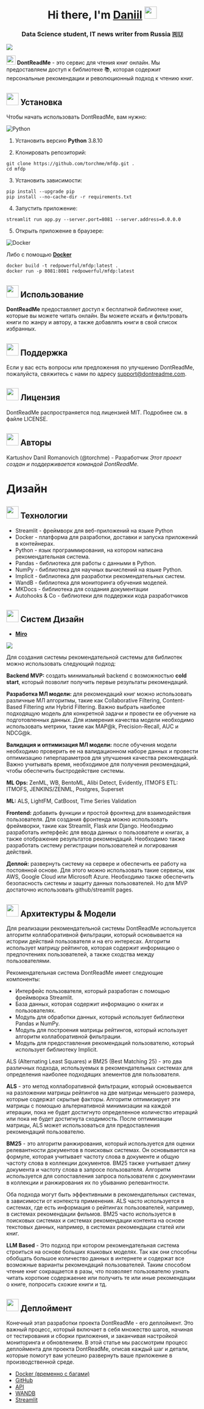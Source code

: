 <h1 align="center">Hi there, I'm <a href="t.me/notedatascience" target="_blank">Daniil</a> 
<img src="https://github.com/Tarikul-Islam-Anik/Animated-Fluent-Emojis/blob/master/Emojis/Hand%20gestures/Crossed%20Fingers%20Light%20Skin%20Tone.png?raw=true" height="32"/></h1>
<h3 align="center"> Data Science student, IT news writer from Russia 🇷🇺</h3>

![](pictures/title.jpg)

<img src="https://github.com/Tarikul-Islam-Anik/Animated-Fluent-Emojis/blob/master/Emojis/Objects/Blue%20Book.png?raw=true" height="24"/> **DontReadMe** - это сервис для чтения книг онлайн. Мы предоставляем доступ к библиотеке 📚, которая содержит персональные рекомендации и революционный подход к чтению книг.

## <img src="https://github.com/Tarikul-Islam-Anik/Animated-Fluent-Emojis/blob/master/Emojis/Symbols/Down%20Arrow.png?raw=true" height="32"/> Установка 
Чтобы начать использовать DontReadMe, вам нужно:

![Python](https://img.shields.io/badge/python-3670A0?style=for-the-badge&logo=python&logoColor=ffdd54)

1. Установить версию **Python** 3.8.10

2. Клонировать репозиторий:
```
git clone https://github.com/torchme/mfdp.git .
cd mfdp
```

3. Установить зависимости:
```
pip install --upgrade pip
pip install --no-cache-dir -r requirements.txt
```
4. Запустить приложение:
```
streamlit run app.py --server.port=8081 --server.address=0.0.0.0
```
5. Открыть приложение в браузере:

![Docker](https://img.shields.io/badge/docker-%230db7ed.svg?style=for-the-badge&logo=docker&logoColor=white)

Либо с помощью [**Docker**](https://hub.docker.com/repository/docker/redpowerful/mfdp/general) 

```
docker build -t redpowerful/mfdp:latest .
docker run -p 8081:8081 redpowerful/mfdp:latest
```

## <img src="https://github.com/Tarikul-Islam-Anik/Animated-Fluent-Emojis/blob/master/Emojis/Symbols/Play%20Button.png?raw=true" height="32"/>  Использование
**DontReadMe** предоставляет доступ к бесплатной библиотеке книг, которые вы можете читать онлайн. Вы можете искать и фильтровать книги по жанру и автору, а также добавлять книги в свой список избранных.

## <img src="https://github.com/Tarikul-Islam-Anik/Animated-Fluent-Emojis/blob/master/Emojis/Symbols/Red%20Question%20Mark.png?raw=true" height="32"/>  Поддержка
Если у вас есть вопросы или предложения по улучшению DontReadMe, пожалуйста, свяжитесь с нами по адресу support@dontreadme.com.

## <img src="https://github.com/Tarikul-Islam-Anik/Animated-Fluent-Emojis/blob/master/Emojis/Symbols/Copyright.png?raw=true" height="32"/>  Лицензия
DontReadMe распространяется под лицензией MIT. Подробнее см. в файле LICENSE.

## <img src="https://github.com/Tarikul-Islam-Anik/Animated-Fluent-Emojis/blob/master/Emojis/People/Man%20Technologist.png?raw=true" height="32"/>  Авторы
Kartushov Danil Romanovich (@torchme) - Разработчик
_Этот проект создан и поддерживается командой DontReadMe._

# Дизайн

## <img src="https://github.com/Tarikul-Islam-Anik/Animated-Fluent-Emojis/blob/master/Emojis/Objects/Desktop%20Computer.png?raw=true" height="32"/>  Технологии
* Streamlit - фреймворк для веб-приложений на языке Python
* Docker - платформа для разработки, доставки и запуска приложений в контейнерах.
* Python - язык программирования, на котором написана рекомендательная система.
* Pandas - библиотека для работы с данными в Python.
* NumPy - библиотека для научных вычислений на языке Python.
* Implicit - библиотека для разработки рекомендательных систем.
* WandB - библиотека для мониторинга обучения моделей.
* MKDocs - библиотека для создания документации
* Autohooks & Co - библиотеки для поддержки кода разработчиков

## <img src="https://github.com/Tarikul-Islam-Anik/Animated-Fluent-Emojis/blob/master/Emojis/Activities/Framed%20Picture.png?raw=true" height="32"/> Систем Дизайн
* **[Miro](https://miro.com/app/board/uXjVMYFj-Ro=/?share_link_id=287605501439)**

![](pictures/mldesign.png)

Для создания системы рекомендательной системы для библиотек можно использовать следующий подход:

**Backend MVP:** создать минимальный backend с возможностью __cold start__, который позволит получить первые результаты рекомендаций.

**Разработка МЛ модели:** для рекомендаций книг можно использовать различные МЛ алгоритмы, такие как Collaborative Filtering, Content-Based Filtering или Hybrid Filtering. Важно выбрать наиболее подходящую модель для конкретной задачи и провести ее обучение на подготовленных данных. Для измерения качества модели необходимо использовать метрики, такие как MAP@k, Precision-Recall, AUC и NDCG@k.

**Валидация и оптимизация МЛ модели:** после обучения модели необходимо проверить ее на валидационном наборе данных и провести оптимизацию гиперпараметров для улучшения качества рекомендаций. Важно учитывать время, необходимое для получения рекомендаций, чтобы обеспечить быстродействие системы.

**ML Ops:** ZenML, WB, BentoML, Alibi Detect, Evidently, ITMOFS
ETL: ITMOFS, JENKINS/ZENML, Postgres, Superset

**ML:** ALS, LightFM, CatBoost, Time Series Validation

**Frontend:** добавить функции и простой фронтенд для взаимодействия пользователя. Для создания фронтенда можно использовать фреймворки, такие как Streamlit, Flask или Django. Необходимо разработать интерфейс для ввода данных о пользователе и книгах, а также отображение результатов рекомендаций. Необходимо также разработать систему регистрации пользователей и логирования действий.

**Деплой:** развернуть систему на сервере и обеспечить ее работу на постоянной основе. Для этого можно использовать такие сервисы, как AWS, Google Cloud или Microsoft Azure. Необходимо также обеспечить безопасность системы и защиту данных пользователей. Но для MVP достаточно использовать github/streamlit pages.
## <img src="https://github.com/Tarikul-Islam-Anik/Animated-Fluent-Emojis/blob/master/Emojis/Objects/Package.png?raw=true" height="32"/> Архитектуры & Модели
Для реализации рекомендательной системы DontReadMe используется алгоритм коллаборативной фильтрации, который основывается на истории действий пользователя и на его интересах. Алгоритм использует матрицу рейтингов, которая содержит информацию о предпочтениях пользователей, а также сходства между пользователями.

Рекомендательная система DontReadMe имеет следующие компоненты:

* Интерфейс пользователя, который разработан с помощью фреймворка Streamlit.
* База данных, которая содержит информацию о книгах и пользователях.
* Модуль для обработки данных, который использует библиотеки Pandas и NumPy.
* Модуль для построения матрицы рейтингов, который использует алгоритм коллаборативной фильтрации.
* Модуль для предоставления рекомендаций пользователю, который использует библиотеку Implicit.

ALS (Alternating Least Squares) и BM25 (Best Matching 25) - это два различных подхода, используемых в рекомендательных системах для определения наиболее подходящих элементов для пользователя.

**ALS** - это метод коллаборативной фильтрации, который основывается на разложении матрицы рейтингов на две матрицы меньшего размера, которые содержат скрытые факторы. Алгоритм оптимизирует эти матрицы с помощью альтернативной минимизации на каждой итерации, пока не будет достигнуто определенное количество итераций или пока не будет достигнута сходимость. После оптимизации матрицы, ALS может использоваться для предоставления рекомендаций пользователю.

**BM25** - это алгоритм ранжирования, который используется для оценки релевантности документов в поисковых системах. Он основывается на формуле, которая учитывает частоту слова в документе и общую частоту слова в коллекции документов. BM25 также учитывает длину документа и частоту слова в запросе пользователя. Алгоритм используется для сопоставления запроса пользователя с документами в коллекции и ранжирования их по убыванию релевантности.

Оба подхода могут быть эффективными в рекомендательных системах, в зависимости от контекста применения. ALS часто используется в системах, где есть информация о рейтингах пользователей, например, в системах рекомендации фильмов. BM25 часто используется в поисковых системах и системах рекомендации контента на основе текстовых данных, например, в системах рекомендации статей или книг.

**LLM Based** - Это подход при котором рекомендательная система строиться на основе больших языковых моделях. Так как они способны обобщать большое количество данных в интернете и содержат все возможные варианты рекомендаций пользователей. Таким способом чтение книг сокращается в разы, что позволяет пользователю узнать читать короткие содержаение или получить те или иные рекомендации о книге, попросить схожие книги и тд.

## <img src="https://github.com/Tarikul-Islam-Anik/Animated-Fluent-Emojis/blob/master/Emojis/Animals/Whale.png?raw=true" height="32"/> Деплоймент
Конечный этап разработки проекта DontReadMe - его деплоймент. Это важный процесс, который включает в себя множество шагов, начиная от тестирования и сборки приложения, и заканчивая настройкой мониторинга и обновлением. В этой статье мы рассмотрим процесс деплоймента для проекта DontReadMe, описав каждый шаг и детали, которые помогут вам успешно развернуть ваше приложение в производственной среде.
* [Docker (временно с багами)](https://hub.docker.com/repository/docker/redpowerful/mfdp/general) 
* [GitHub](https://github.com/torchme/mfdp)
* [API](https://torchme.github.io/mfdp/)
* [WANDB](https://wandb.ai/torchme/MFDP/reports/MFDP-Report--Vmlldzo0MzUxNTcw)
* [Streamlit](https://torchme-mfdp-app-lsqnda.streamlit.app/)
